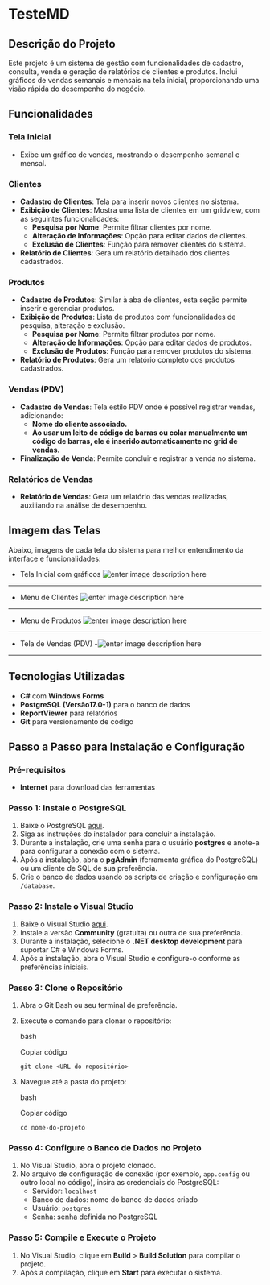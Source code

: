 # TesteMD

## Descrição do Projeto

Este projeto é um sistema de gestão com funcionalidades de cadastro, consulta, venda e geração de relatórios de clientes e produtos. Inclui gráficos de vendas semanais e mensais na tela inicial, proporcionando uma visão rápida do desempenho do negócio.


## Funcionalidades

### Tela Inicial

-   Exibe um gráfico de vendas, mostrando o desempenho semanal e mensal.

### Clientes

-   **Cadastro de Clientes**: Tela para inserir novos clientes no sistema.
-   **Exibição de Clientes**: Mostra uma lista de clientes em um gridview, com as seguintes funcionalidades:
    -   **Pesquisa por Nome**: Permite filtrar clientes por nome.
    -   **Alteração de Informações**: Opção para editar dados de clientes.
    -   **Exclusão de Clientes**: Função para remover clientes do sistema.
-   **Relatório de Clientes**: Gera um relatório detalhado dos clientes cadastrados.

### Produtos 
-   **Cadastro de Produtos**: Similar à aba de clientes, esta seção permite inserir e gerenciar produtos.
-   **Exibição de Produtos**:  Lista de produtos com funcionalidades de pesquisa, alteração e exclusão.
    -   **Pesquisa por Nome**: Permite filtrar produtos por nome.
    -   **Alteração de Informações**: Opção para editar dados de produtos.
    -   **Exclusão de Produtos**: Função para remover produtos do sistema.
-   **Relatório de Produtos**: Gera um relatório completo dos produtos cadastrados.

### Vendas (PDV)

-   **Cadastro de Vendas**: Tela estilo PDV onde é possível registrar vendas, adicionando:
    -   **Nome do cliente associado.**
    -   **Ao usar um leito de código de barras ou colar manualmente um código de barras, ele é inserido automaticamente no grid de vendas.**
-   **Finalização de Venda**: Permite concluir e registrar a venda no sistema.

### Relatórios de Vendas

-   **Relatório de Vendas**: Gera um relatório das vendas realizadas, auxiliando na análise de desempenho.

## Imagem das Telas
Abaixo, imagens de cada tela do sistema para melhor entendimento da interface e funcionalidades:

-   Tela Inicial com gráficos
![enter image description here](https://i.imgur.com/8gL2Rps.jpeg)
---
-   Menu de Clientes
![enter image description here](https://i.imgur.com/oCLDj3I.gif)
---
-   Menu de Produtos
![enter image description here](https://i.imgur.com/UOLrqAD.gif)



--- 
-  Tela de Vendas (PDV)
-![enter image description here](https://i.imgur.com/xNzCVR1.gif)
---
## Tecnologias Utilizadas
-   **C#** com **Windows Forms**
-   **PostgreSQL (Versão17.0-1)** para o banco de dados
-   **ReportViewer** para relatórios
-   **Git** para versionamento de código

## Passo a Passo para Instalação e Configuração

### Pré-requisitos

-   **Internet** para download das ferramentas

### Passo 1: Instale o PostgreSQL

1.  Baixe o PostgreSQL [aqui](https://www.postgresql.org/download/).
2.  Siga as instruções do instalador para concluir a instalação.
3.  Durante a instalação, crie uma senha para o usuário **postgres** e anote-a para configurar a conexão com o sistema.
4.  Após a instalação, abra o **pgAdmin** (ferramenta gráfica do PostgreSQL) ou um cliente de SQL de sua preferência.
5.  Crie o banco de dados usando os scripts de criação e configuração em `/database`.

### Passo 2: Instale o Visual Studio

1.  Baixe o Visual Studio [aqui](https://visualstudio.microsoft.com/).
2.  Instale a versão **Community** (gratuita) ou outra de sua preferência.
3.  Durante a instalação, selecione o **.NET desktop development** para suportar C# e Windows Forms.
4.  Após a instalação, abra o Visual Studio e configure-o conforme as preferências iniciais.

### Passo 3: Clone o Repositório

1.  Abra o Git Bash ou seu terminal de preferência.
2.  Execute o comando para clonar o repositório:
    
    bash
    
    Copiar código
    
    `git clone <URL do repositório>` 
    
3.  Navegue até a pasta do projeto:
    
    bash
    
    Copiar código
    
    `cd nome-do-projeto` 
    

### Passo 4: Configure o Banco de Dados no Projeto

1.  No Visual Studio, abra o projeto clonado.
2.  No arquivo de configuração de conexão (por exemplo, `app.config` ou outro local no código), insira as credenciais do PostgreSQL:
    -   Servidor: `localhost`
    -   Banco de dados: nome do banco de dados criado
    -   Usuário: `postgres`
    -   Senha: senha definida no PostgreSQL

### Passo 5: Compile e Execute o Projeto

1.  No Visual Studio, clique em **Build** > **Build Solution** para compilar o projeto.
2.  Após a compilação, clique em **Start** para executar o sistema.
